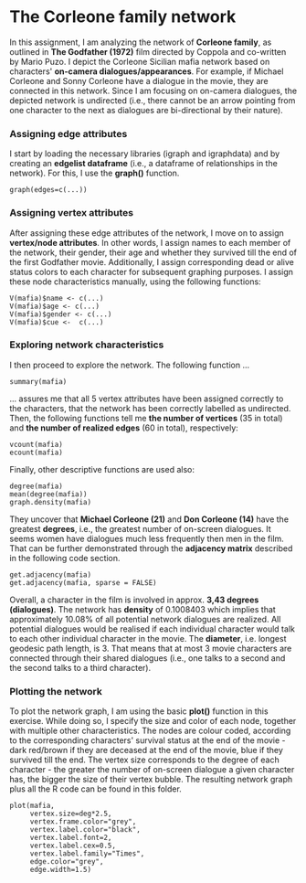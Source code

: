 # The Corleone family network
In this assignment, I am analyzing the network of **Corleone family**, as outlined in **The Godfather (1972)** film directed by Coppola and co-written by Mario Puzo. I depict the Corleone Sicilian mafia network based on characters' **on-camera dialogues/appearances**. For example, if Michael Corleone and Sonny Corleone have a dialogue in the movie, they are connected in this network. Since I am focusing on on-camera dialogues, the depicted network is undirected (i.e., there cannot be an arrow pointing from one character to the next as dialogues are bi-directional by their nature).

### Assigning edge attributes
I start by loading the necessary libraries (igraph and igraphdata) and by creating an **edgelist dataframe** (i.e., a dataframe of relationships in the network). For this, I use the **graph()** function.

```
graph(edges=c(...))
```

### Assigning vertex attributes
After assigning these edge attributes of the network, I move on to assign **vertex/node attributes**. In other words, I assign names to each member of the network, their gender, their age and whether they survived till the end of the first Godfather movie. Additionally, I assign corresponding dead or alive status colors to each character for subsequent graphing purposes. I assign these node characteristics manually, using the following functions:

```
V(mafia)$name <- c(...)
V(mafia)$age <- c(...)
V(mafia)$gender <- c(...)
V(mafia)$cue <-  c(...)
```

### Exploring network characteristics
I then proceed to explore the network. The following function ...

```
summary(mafia)
```
... assures me that all 5 vertex attributes have been assigned correctly to the characters, that the network has been correctly labelled as undirected. Then, the following functions tell me **the number of vertices** (35 in total) and **the number of realized edges** (60 in total), respectively:

```
vcount(mafia)
ecount(mafia)
```
Finally, other descriptive functions are used also: 

```
degree(mafia)
mean(degree(mafia))
graph.density(mafia)
```
They uncover that **Michael Corleone (21)** and **Don Corleone (14)** have the greatest **degrees**, i.e., the greatest number of on-screen dialogues. It seems women have dialogues much less frequently then men in the film. That can be further demonstrated through the **adjacency matrix** described in the following code section. 

```
get.adjacency(mafia)
get.adjacency(mafia, sparse = FALSE)
```

Overall, a character in the film is involved in approx. **3,43 degrees (dialogues)**. The network has **density** of 0.1008403 which implies that approximately 10.08% of all potential network dialogues are realized. All potential dialogues would be realised if each individual character would talk to each other individual character in the movie. The **diameter**, i.e. longest geodesic path length, is 3. That means that at most 3 movie characters are connected through their shared dialogues (i.e., one talks to a second and the second talks to a third character).


### Plotting the network
To plot the network graph, I am using the basic **plot()** function in this exercise. While doing so, I specify the size and color of each node, together with multiple other characteristics. The nodes are colour coded, according to the corresponding characters' survival status at the end of the movie - dark red/brown if they are deceased at the end of the movie, blue if they survived till the end. The vertex size corresponds to the degree of each character - the greater the number of on-screen dialogue a given character has, the bigger the size of their vertex bubble. The resulting network graph plus all the R code can be found in this folder. 

```
plot(mafia, 
     vertex.size=deg*2.5,
     vertex.frame.color="grey",
     vertex.label.color="black",
     vertex.label.font=2,   
     vertex.label.cex=0.5,
     vertex.label.family="Times",
     edge.color="grey",                        
     edge.width=1.5)
```
